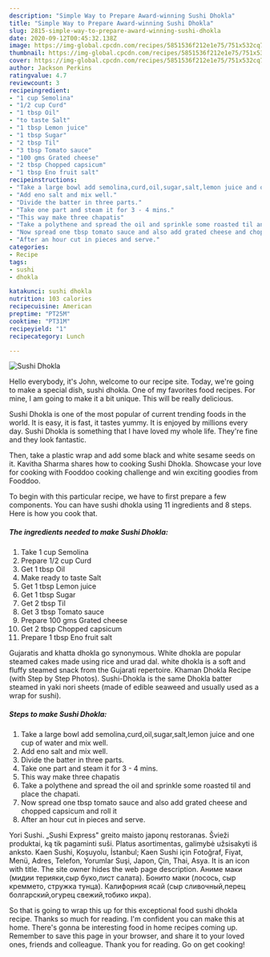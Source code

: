 ```yaml
---
description: "Simple Way to Prepare Award-winning Sushi Dhokla"
title: "Simple Way to Prepare Award-winning Sushi Dhokla"
slug: 2815-simple-way-to-prepare-award-winning-sushi-dhokla
date: 2020-09-12T00:45:32.138Z
image: https://img-global.cpcdn.com/recipes/5851536f212e1e75/751x532cq70/sushi-dhokla-recipe-main-photo.jpg
thumbnail: https://img-global.cpcdn.com/recipes/5851536f212e1e75/751x532cq70/sushi-dhokla-recipe-main-photo.jpg
cover: https://img-global.cpcdn.com/recipes/5851536f212e1e75/751x532cq70/sushi-dhokla-recipe-main-photo.jpg
author: Jackson Perkins
ratingvalue: 4.7
reviewcount: 3
recipeingredient:
- "1 cup Semolina"
- "1/2 cup Curd"
- "1 tbsp Oil"
- "to taste Salt"
- "1 tbsp Lemon juice"
- "1 tbsp Sugar"
- "2 tbsp Til"
- "3 tbsp Tomato sauce"
- "100 gms Grated cheese"
- "2 tbsp Chopped capsicum"
- "1 tbsp Eno fruit salt"
recipeinstructions:
- "Take a large bowl add semolina,curd,oil,sugar,salt,lemon juice and one cup of water and mix well."
- "Add eno salt and mix well."
- "Divide the batter in three parts."
- "Take one part and steam it for 3 - 4 mins."
- "This way make three chapatis"
- "Take a polythene and spread the oil and sprinkle some roasted til and place the chapati."
- "Now spread one tbsp tomato sauce and also add grated cheese and chopped capsicum and roll it"
- "After an hour cut in pieces and serve."
categories:
- Recipe
tags:
- sushi
- dhokla

katakunci: sushi dhokla 
nutrition: 103 calories
recipecuisine: American
preptime: "PT25M"
cooktime: "PT31M"
recipeyield: "1"
recipecategory: Lunch

---
```



![Sushi Dhokla](https://img-global.cpcdn.com/recipes/5851536f212e1e75/751x532cq70/sushi-dhokla-recipe-main-photo.jpg)

Hello everybody, it's John, welcome to our recipe site. Today, we're going to make a special dish, sushi dhokla. One of my favorites food recipes. For mine, I am going to make it a bit unique. This will be really delicious.

Sushi Dhokla is one of the most popular of current trending foods in the world. It is easy, it is fast, it tastes yummy. It is enjoyed by millions every day. Sushi Dhokla is something that I have loved my whole life. They're fine and they look fantastic.

Then, take a plastic wrap and add some black and white sesame seeds on it. Kavitha Sharma shares how to cooking Sushi Dhokla. Showcase your love for cooking with Fooddoo cooking challenge and win exciting goodies from Fooddoo.


To begin with this particular recipe, we have to first prepare a few components. You can have sushi dhokla using 11 ingredients and 8 steps. Here is how you cook that.

<!--inarticleads1-->

##### The ingredients needed to make Sushi Dhokla:

1. Take 1 cup Semolina
1. Prepare 1/2 cup Curd
1. Get 1 tbsp Oil
1. Make ready to taste Salt
1. Get 1 tbsp Lemon juice
1. Get 1 tbsp Sugar
1. Get 2 tbsp Til
1. Get 3 tbsp Tomato sauce
1. Prepare 100 gms Grated cheese
1. Get 2 tbsp Chopped capsicum
1. Prepare 1 tbsp Eno fruit salt


Gujaratis and khatta dhokla go synonymous. White dhokla are popular steamed cakes made using rice and urad dal. white dhokla is a soft and fluffy steamed snack from the Gujarati repertoire. Khaman Dhokla Recipe (with Step by Step Photos). Sushi-Dhokla is the same Dhokla batter steamed in yaki nori sheets (made of edible seaweed and usually used as a wrap for sushi). 

<!--inarticleads2-->

##### Steps to make Sushi Dhokla:

1. Take a large bowl add semolina,curd,oil,sugar,salt,lemon juice and one cup of water and mix well.
1. Add eno salt and mix well.
1. Divide the batter in three parts.
1. Take one part and steam it for 3 - 4 mins.
1. This way make three chapatis
1. Take a polythene and spread the oil and sprinkle some roasted til and place the chapati.
1. Now spread one tbsp tomato sauce and also add grated cheese and chopped capsicum and roll it
1. After an hour cut in pieces and serve.


Yori Sushi. „Sushi Express&#34; greito maisto japonų restoranas. Švieži produktai, ką tik pagaminti suši. Platus asortimentas, galimybė užsisakyti iš anksto. Kaen Sushi, Koşuyolu, İstanbul; Kaen Sushi için Fotoğraf, Fiyat, Menü, Adres, Telefon, Yorumlar Suşi, Japon, Çin, Thai, Asya. It is an icon with title. The site owner hides the web page description. Аниме маки (мидии терияки,сыр буко,лист салата). Бонито маки (лосось, сыр креммето, стружка тунца). Калифорния ясай (сыр сливочный,перец болгарский,огурец свежий,тобико икра). 

So that is going to wrap this up for this exceptional food sushi dhokla recipe. Thanks so much for reading. I'm confident you can make this at home. There's gonna be interesting food in home recipes coming up. Remember to save this page in your browser, and share it to your loved ones, friends and colleague. Thank you for reading. Go on get cooking!
